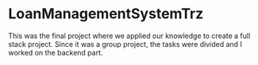 # LoanManagementSystemTrz

This was the final project where we applied our knowledge to create a full stack project. Since it was a group project, the tasks were divided and I worked on the backend part.

